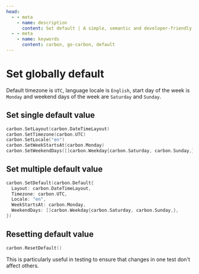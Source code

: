 ```yaml
---
head:
  - - meta
    - name: description
      content: Set default | A simple, semantic and developer-friendly time package for golang
  - - meta
    - name: keywords
      content: carbon, go-carbon, default
---
```


# Set globally default
Default timezone is `UTC`, language locale is `English`, start day of the week is `Monday` and weekend days of the week are `Saturday` and `Sunday`.

## Set single default value
```go
carbon.SetLayout(carbon.DateTimeLayout)
carbon.SetTimezone(carbon.UTC)
carbon.SetLocale("en")
carbon.SetWeekStartsAt(carbon.Monday)
carbon.SetWeekendDays([]carbon.Weekday{carbon.Saturday, carbon.Sunday,})
```

## Set multiple default value
```go
carbon.SetDefault(carbon.Default{
  Layout: carbon.DateTimeLayout,
  Timezone: carbon.UTC,
  Locale: "en",
  WeekStartsAt: carbon.Monday,
  WeekendDays: []carbon.Weekday{carbon.Saturday, carbon.Sunday,},
})
```

## Resetting default value
```go
carbon.ResetDefault()
```
This is particularly useful in testing to ensure that changes in one test don't affect others.


